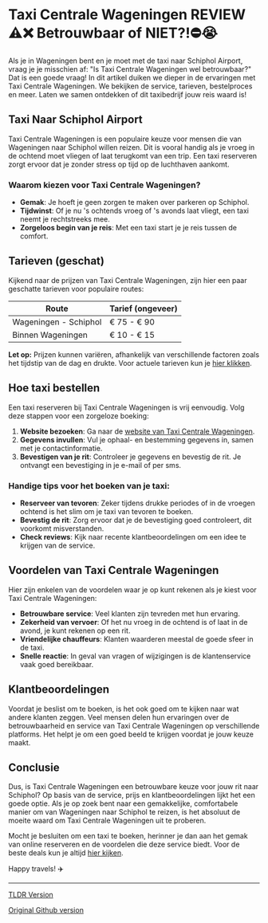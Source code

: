 # Taxi Centrale Wageningen REVIEW ⚠️❌ Betrouwbaar of NIET?!⛔️😭

Als je in Wageningen bent en je moet met de taxi naar Schiphol Airport, vraag je je misschien af: "Is Taxi Centrale Wageningen wel betrouwbaar?" Dat is een goede vraag! In dit artikel duiken we dieper in de ervaringen met Taxi Centrale Wageningen. We bekijken de service, tarieven, bestelproces en meer. Laten we samen ontdekken of dit taxibedrijf jouw reis waard is!

## Taxi Naar Schiphol Airport

Taxi Centrale Wageningen is een populaire keuze voor mensen die van Wageningen naar Schiphol willen reizen. Dit is vooral handig als je vroeg in de ochtend moet vliegen of laat terugkomt van een trip. Een taxi reserveren zorgt ervoor dat je zonder stress op tijd op de luchthaven aankomt.

### Waarom kiezen voor Taxi Centrale Wageningen?

- **Gemak**: Je hoeft je geen zorgen te maken over parkeren op Schiphol.
- **Tijdwinst**: Of je nu 's ochtends vroeg of 's avonds laat vliegt, een taxi neemt je rechtstreeks mee.
- **Zorgeloos begin van je reis**: Met een taxi start je je reis tussen de comfort.

## Tarieven (geschat)

Kijkend naar de prijzen van Taxi Centrale Wageningen, zijn hier een paar geschatte tarieven voor populaire routes:

| Route                     | Tarief (ongeveer) |
|---------------------------|-------------------|
| Wageningen - Schiphol     | € 75 - € 90       |
| Binnen Wageningen         | € 10 - € 15       |

**Let op:** Prijzen kunnen variëren, afhankelijk van verschillende factoren zoals het tijdstip van de dag en drukte. Voor actuele tarieven kun je [hier klikken](https://132.nl/SnelTaxi).

## Hoe taxi bestellen

Een taxi reserveren bij Taxi Centrale Wageningen is vrij eenvoudig. Volg deze stappen voor een zorgeloze boeking:

1. **Website bezoeken**: Ga naar de [website van Taxi Centrale Wageningen](https://132.nl/SnelTaxi).
2. **Gegevens invullen**: Vul je ophaal- en bestemming gegevens in, samen met je contactinformatie.
3. **Bevestigen van je rit**: Controleer je gegevens en bevestig de rit. Je ontvangt een bevestiging in je e-mail of per sms.

### Handige tips voor het boeken van je taxi:

- **Reserveer van tevoren**: Zeker tijdens drukke periodes of in de vroegen ochtend is het slim om je taxi van tevoren te boeken.
- **Bevestig de rit**: Zorg ervoor dat je de bevestiging goed controleert, dit voorkomt misverstanden.
- **Check reviews**: Kijk naar recente klantbeoordelingen om een idee te krijgen van de service.

## Voordelen van Taxi Centrale Wageningen

Hier zijn enkelen van de voordelen waar je op kunt rekenen als je kiest voor Taxi Centrale Wageningen:

- **Betrouwbare service**: Veel klanten zijn tevreden met hun ervaring.
- **Zekerheid van vervoer**: Of het nu vroeg in de ochtend is of laat in de avond, je kunt rekenen op een rit.
- **Vriendelijke chauffeurs**: Klanten waarderen meestal de goede sfeer in de taxi.
- **Snelle reactie**: In geval van vragen of wijzigingen is de klantenservice vaak goed bereikbaar.

## Klantbeoordelingen

Voordat je beslist om te boeken, is het ook goed om te kijken naar wat andere klanten zeggen. Veel mensen delen hun ervaringen over de betrouwbaarheid en service van Taxi Centrale Wageningen op verschillende platforms. Het helpt je om een goed beeld te krijgen voordat je jouw keuze maakt.

## Conclusie

Dus, is Taxi Centrale Wageningen een betrouwbare keuze voor jouw rit naar Schiphol? Op basis van de service, prijs en klantbeoordelingen lijkt het een goede optie. Als je op zoek bent naar een gemakkelijke, comfortabele manier om van Wageningen naar Schiphol te reizen, is het absoluut de moeite waard om Taxi Centrale Wageningen uit te proberen.

Mocht je besluiten om een taxi te boeken, herinner je dan aan het gemak van online reserveren en de voordelen die deze service biedt. Voor de beste deals kun je altijd [hier kijken](https://132.nl/SnelTaxi).

Happy travels! ✈️

---
[TLDR Version](https://gist.github.com/jansensebastian/07fc3d5563bbf85c9c4686718944d3dd)

[Original Github version](https://github.com/jansensebastian/taxi-centrale-wageningen-review-betrouwbaar-of-nie#readme)
